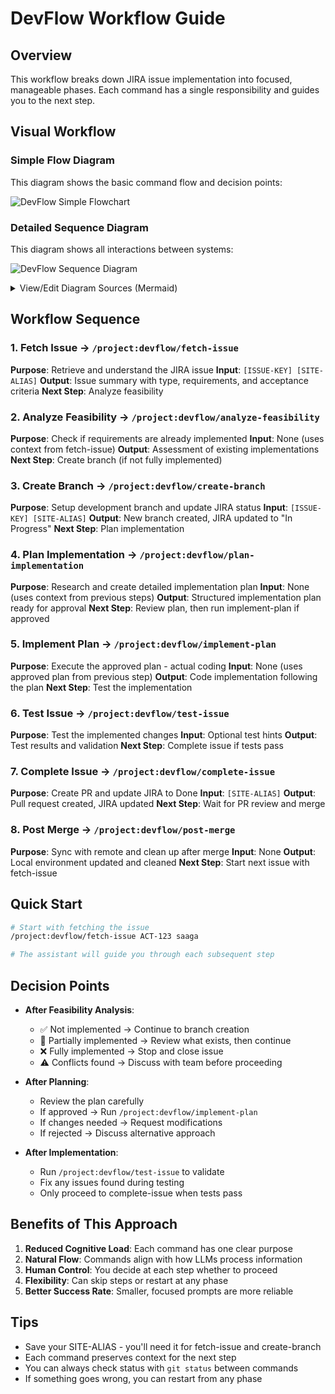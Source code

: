 # DevFlow Workflow Guide

## Overview
This workflow breaks down JIRA issue implementation into focused, manageable phases. Each command has a single responsibility and guides you to the next step.

## Visual Workflow

### Simple Flow Diagram
This diagram shows the basic command flow and decision points:

![DevFlow Simple Flowchart](./devflow-simple-flowchart.png)

### Detailed Sequence Diagram
This diagram shows all interactions between systems:

![DevFlow Sequence Diagram](./devflow-sequence-diagram.png)

<details>
<summary>View/Edit Diagram Sources (Mermaid)</summary>

**Simple Flowchart:**
```mermaid
flowchart TD
    Start([Start New Issue]) --> Fetch[fetch-issue]
    Fetch -->|Issue retrieved| Analyze[analyze-feasibility]
    Analyze -->|Not implemented| Branch[create-branch]
    Analyze -->|Fully implemented| Close[Close Issue]
    Branch -->|Branch created| Plan[plan-implementation]
    Plan -->|Plan approved| Implement[implement-plan]
    Plan -->|Changes needed| Plan
    Implement -->|Code complete| Test[test-issue]
    Test -->|Tests pass| Complete[complete-issue]
    Test -->|Tests fail| Implement
    Complete -->|PR created| Review{PR Review}
    Review -->|Merged| PostMerge[post-merge]
    PostMerge -->|Cleanup done| Start
    
    style Start fill:#e1f5e1
    style Close fill:#ffe1e1
    style Review fill:#fff4e1
```

**Detailed Sequence:**
```mermaid
sequenceDiagram
    participant Dev as Developer
    participant Claude as Claude Code
    participant JIRA
    participant Git
    participant GitHub

    Dev->>Claude: /project:devflow/fetch-issue [KEY] [SITE]
    Claude->>JIRA: Fetch issue details
    JIRA-->>Claude: Requirements & acceptance criteria
    Claude-->>Dev: Display issue summary
    
    Dev->>Claude: /project:devflow/analyze-feasibility
    Claude->>Claude: Search codebase for existing implementation
    Claude-->>Dev: Report findings (not/partially/fully implemented)
    
    Dev->>Claude: /project:devflow/create-branch [KEY] [SITE]
    Claude->>Git: Create feature branch
    Claude->>JIRA: Update status to "In Progress"
    Claude-->>Dev: Branch created & JIRA updated
    
    Dev->>Claude: /project:devflow/plan-implementation
    Claude->>Claude: Research technologies (Context7)
    Claude->>Claude: Create detailed plan
    Claude-->>Dev: Present plan for approval (ExitPlanMode)
    
    Note over Dev: Reviews plan
    Dev->>Claude: /project:devflow/implement-plan
    Claude->>Claude: Execute approved plan
    Claude->>Git: Create/modify files
    Claude-->>Dev: Implementation complete
    
    Dev->>Claude: /project:devflow/test-issue
    Claude->>Claude: Run appropriate tests
    Claude-->>Dev: Test results
    
    Dev->>Claude: /project:devflow/complete-issue [SITE]
    Claude->>Git: Commit changes
    Claude->>GitHub: Create pull request
    Claude->>JIRA: Update status to "Done"
    Claude-->>Dev: PR created, JIRA updated
    
    Note over Dev,GitHub: PR Review & Merge
    
    Dev->>Claude: /project:devflow/post-merge
    Claude->>Git: Pull latest main
    Claude->>Git: Delete feature branch
    Claude-->>Dev: Ready for next issue
```

</details>

## Workflow Sequence

### 1. Fetch Issue → `/project:devflow/fetch-issue`
**Purpose**: Retrieve and understand the JIRA issue
**Input**: `[ISSUE-KEY] [SITE-ALIAS]`
**Output**: Issue summary with type, requirements, and acceptance criteria
**Next Step**: Analyze feasibility

### 2. Analyze Feasibility → `/project:devflow/analyze-feasibility`
**Purpose**: Check if requirements are already implemented
**Input**: None (uses context from fetch-issue)
**Output**: Assessment of existing implementations
**Next Step**: Create branch (if not fully implemented)

### 3. Create Branch → `/project:devflow/create-branch`
**Purpose**: Setup development branch and update JIRA status
**Input**: `[ISSUE-KEY] [SITE-ALIAS]`
**Output**: New branch created, JIRA updated to "In Progress"
**Next Step**: Plan implementation

### 4. Plan Implementation → `/project:devflow/plan-implementation`
**Purpose**: Research and create detailed implementation plan
**Input**: None (uses context from previous steps)
**Output**: Structured implementation plan ready for approval
**Next Step**: Review plan, then run implement-plan if approved

### 5. Implement Plan → `/project:devflow/implement-plan`
**Purpose**: Execute the approved plan - actual coding
**Input**: None (uses approved plan from previous step)
**Output**: Code implementation following the plan
**Next Step**: Test the implementation

### 6. Test Issue → `/project:devflow/test-issue`
**Purpose**: Test the implemented changes
**Input**: Optional test hints
**Output**: Test results and validation
**Next Step**: Complete issue if tests pass

### 7. Complete Issue → `/project:devflow/complete-issue`
**Purpose**: Create PR and update JIRA to Done
**Input**: `[SITE-ALIAS]`
**Output**: Pull request created, JIRA updated
**Next Step**: Wait for PR review and merge

### 8. Post Merge → `/project:devflow/post-merge`
**Purpose**: Sync with remote and clean up after merge
**Input**: None
**Output**: Local environment updated and cleaned
**Next Step**: Start next issue with fetch-issue

## Quick Start

```bash
# Start with fetching the issue
/project:devflow/fetch-issue ACT-123 saaga

# The assistant will guide you through each subsequent step
```

## Decision Points

- **After Feasibility Analysis**: 
  - ✅ Not implemented → Continue to branch creation
  - 🔄 Partially implemented → Review what exists, then continue
  - ❌ Fully implemented → Stop and close issue
  - ⚠️ Conflicts found → Discuss with team before proceeding

- **After Planning**:
  - Review the plan carefully
  - If approved → Run `/project:devflow/implement-plan`
  - If changes needed → Request modifications
  - If rejected → Discuss alternative approach

- **After Implementation**:
  - Run `/project:devflow/test-issue` to validate
  - Fix any issues found during testing
  - Only proceed to complete-issue when tests pass

## Benefits of This Approach

1. **Reduced Cognitive Load**: Each command has one clear purpose
2. **Natural Flow**: Commands align with how LLMs process information
3. **Human Control**: You decide at each step whether to proceed
4. **Flexibility**: Can skip steps or restart at any phase
5. **Better Success Rate**: Smaller, focused prompts are more reliable

## Tips

- Save your SITE-ALIAS - you'll need it for fetch-issue and create-branch
- Each command preserves context for the next step
- You can always check status with `git status` between commands
- If something goes wrong, you can restart from any phase